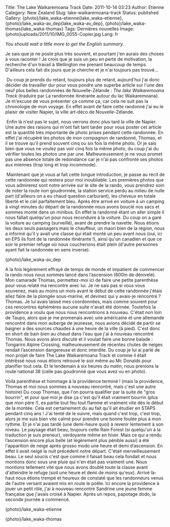 Title: The Lake Waikaremoana Track
Date: 2011-10-14 03:23
Author: Etienne
Category: New Zealand
Slug: lake-waikaremoana-track
Status: published
Gallery: {photo}/lake_waka-etienne{lake_waka-etienne}, {photo}/lake_waka-av_dep{lake_waka-av_dep}, {photo}/lake_waka-thomas{lake_waka-thomas}
Tags: Dernières nouvelles
Image: {photo}uploads/2011/10/IMG_0055-Copier.jpg
Lang: fr

*You should wait a little more to get the English summary.*

Je sais que je ne poste plus très souvent, et pourtant j'en aurais des
choses à vous raconter ! Je crois que je suis un peu en perte de
motivation, la recherche d'un travail à Wellington me prenant beaucoup
de temps. D'ailleurs cela fait dix jours que je cherche et je n'ai
toujours pas trouvé...

 Du coup je prends du retard, toujours plus de retard, aujourd'hui j'ai
donc décider de travailler dur pour vous pondre une superbe article sur
l'une des neuf plus belles randonnées de Nouvelle-Zélande : *The lake
Waikaremoana Track* (traduire par La randonnée itinérante autour du lac
Waikaremoana). Je m'excuse de vous présenter ça comme ça, car cela ne
suit pas la chronologie de mon voyage. En effet avant de faire cette
randonné j'ai eu le plaisir de visiter Napier, la ville art-déco de
Nouvelle-Zélande.

 Enfin là n'est pas le sujet, nous verrons donc plus tard la ville de
Napier. Une autre des raisons qui m'ont fait tant tarder pour vous
poster cet article est la quantité très importante de photo prises
pendant cette randonnée. En effet j'ai récupéré les photos de mon
compagnon de randonné, Thomas, et il se trouve qu'il prend souvent cinq
ou six fois la même photo. Or je sais bien que vous ne voulez pas voir
cinq fois la même photo, du coup j'ai du vérifier toutes les photos une
par une. Malheureusement je ne vous promet pas une absence totale de
redondance car je n'ai pas confronté ses photos aux miennes (trop long
et trop incommode).

 Maintenant que je vous ai fait cette longue introduction, je passe au
récit de cette randonnée qui restera pour moi inoubliable. Les premières
photos que vous admirerez sont notre arrivée sur le site de la rando,
vous prendrez soin de noter la route non goudronnée, la station service
perdu au milieu de nulle part (d'ailleurs on a eu chaud question
carburant), les cheveux en totale liberté et le ciel parfaitement bleu.
Après être arrivé en voiture à un camping à vingt minutes du départ de
la randonnée nous avons bouclé nos sacs et sommes monté dans un minibus.
En effet la randonné étant un aller simple il nous fallait quelqu'un
pour nous reconduire à la voiture. Du coup on a garé la voiture au
camping (surveillé), avant de prendre la navette. Nous étions les deux
seuls passagers mais le chauffeur, un maori bien de la région, nous a
informé qu'il y avait une classe qui était monté un peu avant nous (oui,
ici en EPS ils font de la randonnée itinérante !), ainsi qu'un canadien
et que ce soir le premier refuge où nous coucherions était plein
(d'autre personnes ayant fait la randonnée en sens inverse).

{photo}/lake_waka-av_dep

A la fois légèrement effrayé de temps de monde et impatient de commencer
la rando nous nous sommes lancé dans l’ascension (600m de dénivelé). Mon
camarade Thomas, permettez-moi ici de faire une petite parenthèse pour
vous relaté ma rencontre avec lui. Je ne sais pas si vous vous souvenez,
mais au moins un mois avant le début de cette randonnée j'étais allez
faire de la plongée sous-marine, et devinez qui y avais-je rencontré ?
Thomas. Je lui avais laissé mes coordonnées, mais comme souvent pour ces
rencontres éphémères aucune suite n'avait été donnée. Toutefois la
providence a voulu que nous nous rencontrions à nouveau. C'était non
loin de Taupo, alors que je me promenais avec une américaine et une
allemande rencontré dans mon auberge de jeunesse, nous avions décidé de
partir se baigner a des sources chaudes à une heure de la ville (à
pied). C'est donc en short de bain bien au chaud dans l'eau que j'ai à
nouveau rencontré Thomas. Nous avons alors discuté et il voulait faire
une bonne balade : Tongariro Alpine Crossing, malheureusement de
récentes chutes de neiges rendait l’ascension dangereuse et donc
interdite. Du coup je lui ai parlé de mon projet de faire The Lake
Waikaremoana Track et comme il était intérêssé nous nous étions retrouvé
le soir même au Mc Donalds pour planifier tout cela. Et le lendemain à
six heures du matin, nous prenions la route national 38 (celle pas
goudronné que vous avez vu en photo).

Voilà parenthèse et hommage à la providence terminé ! (mais la
providence, Thomas et moi nous sommes à nouveau rencontré, mais c'est
une autre histoire) Du coup Thomas, que l'on pourra qualifier par la
suite de "gros bourrin", et pour que moi je dise ça c'est qu'il était
vraiment bourrin (plus que mon père !), es partie tout feu tout flamme
et vraiment vite dés le début de la montée. Cela est certainement du au
fait qu'il ait étudier en STAPS pendant cinq ans ! J'ai tenté de le
suivre, mais quand c'est trop, c'est trop, alors je me suis bien vite
calmé pour prendre une bonne foulée plus à mon rythme. Et je n'ai pas
tardé (une demi-heure quoi) à revenir lentement à son niveau. Le paysage
était beau, toujours cette Rain Forest (si quelqu'un à la traduction je
suis preneur), verdoyante même en hiver. Mais ce qui a rendu l’ascension
encore plus belle (et légèrement plus pénible aussi) a été l'apparition
de neige après grosso modo une heure et demi d’ascension. En effet il
avait neigé la nuit précédent notre départ. C'était merveilleusement
beau. Le seul soucis c'est que comme il faisait beau cela fondait et
nous montions donc sous une pluie qui n'en était pas vraiment une. Nous
montions tellement vite que nous avons doublé toute la classe avant
d'atteindre le refuge (soit une heure et demi de moins qu'eux). Arrivé
là-haut nous étions trempé et heureux de constaté que les randonneurs
venus de l'autre versant avaient mis en route le poêle. Ici encore la
providence à jouer un petit rôle, j'ai à nouveau rencontré Sandrine une
jeune femme française que j'avais croisé à Napier. Après un repos,
papotage dodo, la seconde journée a commencé.

{photo}/lake_waka-etienne

{photo}/lake_waka-thomas
